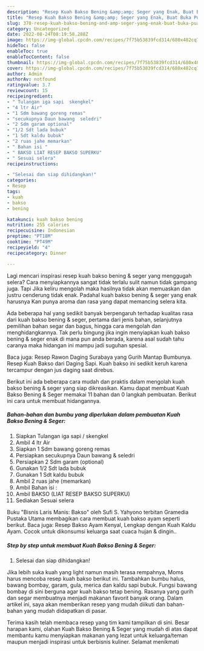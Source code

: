 ```yaml
---
description: "Resep Kuah Bakso Bening &amp;amp; Seger yang Enak, Buat Buka Puasa Bisa Manjain Lidah"
title: "Resep Kuah Bakso Bening &amp;amp; Seger yang Enak, Buat Buka Puasa Bisa Manjain Lidah"
slug: 370-resep-kuah-bakso-bening-and-amp-seger-yang-enak-buat-buka-puasa-bisa-manjain-lidah
category: Uncategorized
date: 2022-08-24T08:19:58.288Z
image: https://img-global.cpcdn.com/recipes/7f75b53839fcd314/680x482cq70/kuah-bakso-bening-seger-foto-resep-utama.jpg
hideToc: false
enableToc: true
enableTocContent: false
thumbnail: https://img-global.cpcdn.com/recipes/7f75b53839fcd314/680x482cq70/kuah-bakso-bening-seger-foto-resep-utama.jpg
cover: https://img-global.cpcdn.com/recipes/7f75b53839fcd314/680x482cq70/kuah-bakso-bening-seger-foto-resep-utama.jpg
author: Admin
authorAv: notfound
ratingvalue: 3.7
reviewcount: 15
recipeingredient:
- " Tulangan iga sapi  skengkel"
- "4 ltr Air"
- "1 Sdm bawang goreng remas"
- "secukupnya Daun bawang  seledri"
- "2 Sdm garam optional"
- "1/2 Sdt lada bubuk"
- "1 Sdt kaldu bubuk"
- "2 ruas jahe memarkan"
- " Bahan isi "
- " BAKSO LIAT RESEP BAKSO SUPERKU"
- " Sesuai selera"
recipeinstructions:

- "Selesai dan siap dihidangkan!"
categories:
- Resep
tags:
- kuah
- bakso
- bening

katakunci: kuah bakso bening 
nutrition: 255 calories
recipecuisine: Indonesian
preptime: "PT18M"
cooktime: "PT49M"
recipeyield: "4"
recipecategory: Dinner

---
```



Lagi mencari inspirasi resep kuah bakso bening &amp; seger yang menggugah selera? Cara menyiapkannya sangat tidak terlalu sulit namun tidak gampang juga. Tapi Jika keliru mengolah maka hasilnya tidak akan memuaskan dan justru cenderung tidak enak. Padahal kuah bakso bening &amp; seger yang enak harusnya Kan punya aroma dan rasa yang dapat memancing selera kita.


Ada beberapa hal yang sedikit banyak berpengaruh terhadap kualitas rasa dari kuah bakso bening &amp; seger, pertama dari jenis bahan, selanjutnya pemilihan bahan segar dan bagus, hingga cara mengolah dan menghidangkannya. Tak perlu bingung jika ingin menyiapkan kuah bakso bening &amp; seger enak di mana pun anda berada, karena asal sudah tahu caranya maka hidangan ini mampu jadi suguhan spesial.

Baca juga: Resep Rawon Daging Surabaya yang Gurih Mantap Bumbunya. Resep Kuah Bakso dari Daging Sapi. Kuah bakso ini sedikit keruh karena tercampur dengan jus daging saat direbus.


Berikut ini ada beberapa cara mudah dan praktis dalam mengolah kuah bakso bening &amp; seger yang siap dikreasikan. Kamu dapat membuat Kuah Bakso Bening &amp; Seger memakai 11 bahan dan 0 langkah pembuatan. Berikut ini cara untuk membuat hidangannya.

<!--inarticleads1-->

##### Bahan-bahan dan bumbu yang diperlukan dalam pembuatan Kuah Bakso Bening &amp; Seger:

1. Siapkan  Tulangan iga sapi / skengkel
1. Ambil 4 ltr Air
1. Siapkan 1 Sdm bawang goreng remas
1. Persiapkan secukupnya Daun bawang &amp; seledri
1. Persiapkan 2 Sdm garam (optional)
1. Gunakan 1/2 Sdt lada bubuk
1. Gunakan 1 Sdt kaldu bubuk
1. Ambil 2 ruas jahe (memarkan)
1. Ambil  Bahan isi :
1. Ambil  BAKSO (LIAT RESEP BAKSO SUPERKU)
1. Sediakan  Sesuai selera


Buku &#34;Bisnis Laris Manis: Bakso&#34; oleh Sufi S. Yahyono terbitan Gramedia Pustaka Utama membagikan cara membuat kuah bakso ayam seperti berikut. Baca juga: Resep Bakso Ayam Kenyal, Lengkap dengan Kuah Kaldu Ayam. Cocok untuk dikonsumsi keluarga saat cuaca hujan &amp; dingin.. 

<!--inarticleads2-->

##### Step by step untuk membuat Kuah Bakso Bening &amp; Seger:


1. Selesai dan siap dihidangkan!

Jika lebih suka kuah yang light namun masih terasa rempahnya, Moms harus mencoba resep kuah bakso berikut ini. Tambahkan bumbu halus, bawang bombay, garam, gula, merica dan kaldu sapi bubuk. Fungsi bawang bombay di sini berguna agar kuah bakso tetap bening. Rasanya yang gurih dan segar membuatnya menjadi makanan favorit banyak orang. Dalam artikel ini, saya akan memberikan resep yang mudah diikuti dan bahan-bahan yang mudah didapatkan di pasar. 

Terima kasih telah membaca resep yang tim kami tampilkan di sini. Besar harapan kami, olahan Kuah Bakso Bening &amp; Seger yang mudah di atas dapat membantu kamu menyiapkan makanan yang lezat untuk keluarga/teman maupun menjadi inspirasi untuk berbisnis kuliner. Selamat menikmati
